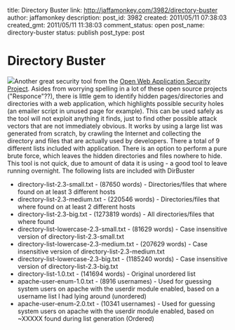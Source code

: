 title: Directory Buster
link: http://jaffamonkey.com/3982/directory-buster
author: jaffamonkey
description: 
post_id: 3982
created: 2011/05/11 07:38:03
created_gmt: 2011/05/11 11:38:03
comment_status: open
post_name: directory-buster
status: publish
post_type: post

# Directory Buster

![](http://blog.jaffamonkey.com/files/2011/05/owasp_dir_buster-170x170.png)Another great security tool from the [Open Web Application Security Project](https://www.owasp.org). Asides from worrying spelling in a lot of these open source projects ("Responce"??), there is little gem to identify hidden pages/directories and directories with a web application, which highlights possible security holes (an emailer script in unused page for example). This can be used safely as the tool will not exploit anything it finds, just to find other possible attack vectors that are not immediately obvious.  It works by using a large list was generated from scratch, by crawling the Internet and collecting the directory and files that are actually used by developers. There a total of 9 different lists included with application. There is an option to perform a pure brute force, which leaves the hidden directories and files nowhere to hide. This tool is not quick, due to amount of data it is using - a good tool to leave running overnight. The following lists are included with DirBuster 

  * directory-list-2.3-small.txt - (87650 words) - Directories/files that where found on at least 3 different hosts
  * directory-list-2.3-medium.txt - (220546 words) - Directories/files that where found on at least 2 different hosts
  * directory-list-2.3-big.txt - (1273819 words) - All directories/files that where found
  * directory-list-lowercase-2.3-small.txt - (81629 words) - Case insensitive version of directory-list-2.3-small.txt
  * directory-list-lowercase-2.3-medium.txt - (207629 words) - Case insensitive version of directory-list-2.3-medium.txt
  * directory-list-lowercase-2.3-big.txt - (1185240 words) - Case insensitive version of directory-list-2.3-big.txt
  * directory-list-1.0.txt - (141694 words) - Original unordered list
  * apache-user-enum-1.0.txt - (8916 usernames) - Used for guessing system users on apache with the userdir module enabled, based on a username list I had lying around (unordered)
  * apache-user-enum-2.0.txt - (10341 usernames) - Used for guessing system users on apache with the userdir module enabled, based on ~XXXXX found during list generation (Ordered)
